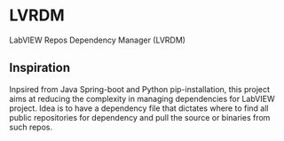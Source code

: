 # LVRDM
LabVIEW Repos Dependency Manager (LVRDM)

## Inspiration
Inpsired from Java Spring-boot and Python pip-installation, this project aims at reducing the complexity in managing dependencies for LabVIEW project.  Idea is to have a dependency file that dictates where to find all public repositories for dependency and pull the source or binaries from such repos.
